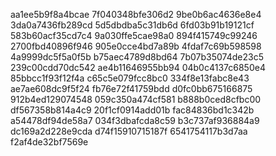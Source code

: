 aa1ee5b9f8a4bcae
7f040348bfe306d2
9be0b6ac4636e8e4
3da0a7436fb289cd
5d5dbdba5c31db6d
6fd03b91b19121cf
583b60acf35cd7c4
9a030ffe5cae98a0
894f415749c99246
2700fbd40896f946
905e0cce4bd7a89b
4fdaf7c69b598598
4a9999dc5f5a0f5b
b75aec4789d8bd64
7b07b35074de23c5
239c00cdd70dc542
ae4b11646955bb94
04b0c4137c6850e4
85bbcc1f93f12f4a
c65c5e079fcc8bc0
334f8e13fabc8e43
ae7ae608dc9f5f24
fb76e72f41759bdd
d0fc0bb675166875
912b4ed129074548
059c350a474cf581
b888b0ced8cfbc00
df567358b814a4c9
20f1cf0914add01b
fac84836bd1c342b
a54478df94de58a7
034f3dbafcda8c59
b3c737af936884a9
dc169a2d228e9cda
d74f15910715187f
6541754117b3d7aa
f2af4de32bf7569e
